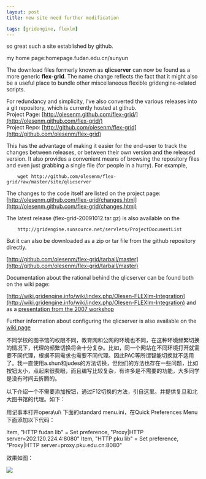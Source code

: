 ```yaml
---
layout: post
title: new site need further modification 

tags: [gridengine, flexlm]
---
```


so great such a site established by github.

my home page:homepage.fudan.edu.cn/sunyun

The download files formerly known as **qlicserver** can now be found as a
more generic **flex-grid**. The name change reflects the fact that it might
also be a useful place to bundle other miscellaneous flexible
gridengine-related scripts.

For redundancy and simplicity, I've also converted the various releases into
a git repository, which is currently hosted at github. <br/>
Project Page: [http://olesenm.github.com/flex-grid/](http://olesenm.github.com/flex-grid/)
<br/>
Project Repo: [http://github.com/olesenm/flex-grid](http://github.com/olesenm/flex-grid)

This has the advantage of making it easier for the end-user to track the
changes between releases, or between their own version and the released
version. It also provides a convenient means of browsing the repository
files and even just grabbing a single file (for people in a hurry). For
example,

        wget http://github.com/olesenm/flex-grid/raw/master/site/qlicserver

The changes to the code itself are listed on the project page:
[http://olesenm.github.com/flex-grid/changes.html](http://olesenm.github.com/flex-grid/changes.html)

The latest release (flex-grid-20091012.tar.gz) is also available on the

        http://gridengine.sunsource.net/servlets/ProjectDocumentList

But it can also be downloaded as a zip or tar file from the github
repository directly.

[http://github.com/olesenm/flex-grid/tarball/master](http://github.com/olesenm/flex-grid/tarball/master)

Documentation about the rational behind the qlicserver can be found both on the
wiki page:

[http://wiki.gridengine.info/wiki/index.php/Olesen-FLEXlm-Integration](http://wiki.gridengine.info/wiki/index.php/Olesen-FLEXlm-Integration)
and as a [presentation from the 2007 workshop](http://gridengine.sunsource.net/download/workshop10-12_09_07/SGE-WS2007-FlexLMLoadsensorIntegrationwithSGE_EMCON_MarkOlesen.pdf)

Further information about configuring the qlicserver is also available on the
[wiki page](http://wiki.gridengine.info/wiki/index.php/Olesen-FLEXlm-Configuration)

不同学校的图书馆的权限不同，教育网和公网的环境也不同，在这种环境频繁切换的情况下，代理的频繁切换将会十分复杂。比如，同一个网站在不同环境打开就需要不同代理，根据不同需求也需要不同代理。因此PAC等所谓智能切换就不适用了。我一直使用a.shun和judes的方法切换，但他们的方法也存在一些问题，比如按钮太小，点起来很费眼，而且编写比较复杂，有许多是不需要的功能，大多同学是没有时间去折腾的。

以下介绍一个不需要添加按钮，通过F12切换的方法，引自这里。并提供复旦和北大图书馆的代理。如下：

用记事本打开opera\ui\ 下面的standard menu.ini，在Quick Preferences Menu下面添加以下代码：

Item, "HTTP fudan lib" = Set preference, "Proxy|HTTP server=202.120.224.4:8080" 
Item, "HTTP pku lib" = Set preference, "Proxy|HTTP server=proxy.pku.edu.cn:8080"

效果如图：

![](http://files.myopera.com/Tamil/Blogs/O%20Proxy%20Servers%20in%20Quick%20Preferences.png)

                  